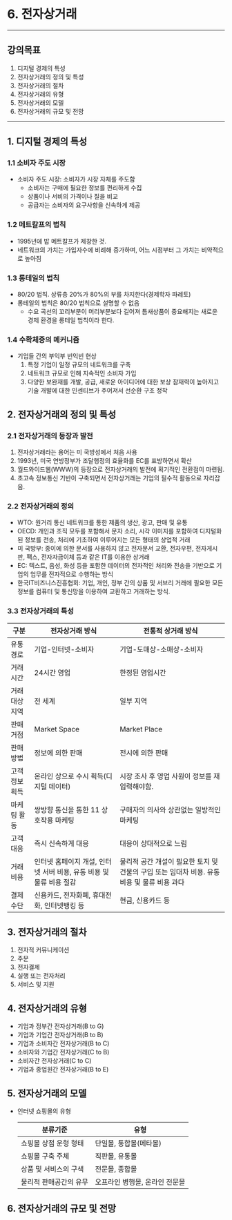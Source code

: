 # 6. 전자상거래
---
## 강의목표
1. 디지털 경제의 특성
2. 전자상거래의 정의 및 특성
3. 전자상거래의 절차
4. 전자상거래의 유형
5. 전자상거래의 모델
6. 전자상거래의 규모 및 전망
---

## 1. 디지털 경제의 특성

### 1.1 소비자 주도 시장

- 소비자 주도 시장: 소비자가 시장 자체를 주도함
  - 소비자는 구매에 필요한 정보를 편리하게 수집
  - 상품이나 서비의 가격이나 질을 비교
  - 공급자는 소비자의 요구사항을 신속하게 제공

### 1.2 메트칼프의 법칙

- 1995년에 밥 메트칼프가 제창한 것.
- 네트워크의 가치는 가입자수에 비례해 증가하며, 어느 시점부터 그 가치는 비약적으로 높아짐

### 1.3 롱테일의 법칙

- 80/20 법칙. 상류층 20%가 80%의 부를 차지한다(경제학자 파레토)
- 롱테일의 법칙은 80/20 법칙으로 설명할 수 없음
  - 수요 곡선의 꼬리부분이 머리부분보다 길어져 틈새상품이 중요해지는 새로운 경제 환경을 롱테일 법칙이라 한다.

### 1.4 수확체증의 메커니즘

- 기업들 간의 부익부 빈익빈 현상
  1. 특정 기업이 일정 규모의 네트워크를 구축
  2. 네트워크 규모로 인해 지속적인 소비자 가입
  3. 다양한 보완재를 개발, 공급, 새로운 아이디어에 대한 보상 잠재력이 높아지고 기술 개발에 대한 인센티브가 주어져서 선순환 구조 정착

## 2. 전자상거래의 정의 및 특성

### 2.1 전자상거래의 등장과 발전

1. 전자상거래라는 용어는 미 국방성에서 처음 사용
2. 1993년, 미국 연방정부가 조달행정의 효율화를 EC를 표방하면서 확산
3. 월드와이드웹(WWW)의 등장으로 전자상거래의 발전에 획기적인 전환점이 마련됨.
4. 초고속 정보통신 기반이 구축되면서 전자상거래는 기업의 필수적 활동으로 자리잡음.

### 2.2 전자상거래의 정의

- WTO: 원거리 통신 네트워크를 통한 제품의 생산, 광고, 판매 및 유통
- OECD: 개인과 조직 모두를 포함해서 문자 소리, 시각 이미지를 포함하여 디지털화된 정보를 전송, 처리에 기초하여 이루어지는 모든 형태의 상업적 거래
- 미 국방부: 종이에 의한 문서를 사용하지 않고 전자문서 교환, 전자우편, 전자게시판, 팩스, 전자자금이체 등과 같은 IT를 이용한 상거래
- EC: 텍스트, 음성, 화성 등을 포함한 데이터의 전자적인 처리와 전송을 기반으로 기업의 업무를 전자적으로 수행하는 방식
- 한국IT비즈니스진흥협회: 기업, 개인, 정부 간의 상품 및 서브리 거래에 필요한 모든 정보를 컴퓨터 및 통신망을 이용하여 교환하고 거래하는 방식.

### 3.3 전자상거래의 특성

|구분|전자상거래 방식|전통적 상거래 방식|
|------|-----------------|--------------------|
|유통경로|기업-인터넷-소비자|기업-도매상-소매상-소비자|
|거래시간|24시간 영업|한정된 영업시간|
|거래대상지역|전 세계|일부 지역|
|판매거점|Market Space|Market Place|
|판매방법|정보에 의한 판매|전시에 의한 판매|
|고객정보획득|온라인 상으로 수시 획득(디지털 데이터)|시장 조사 후 영업 사원이 정보를 재입력해야함.|
|마케팅 활동|쌍방향 통신을 통한 11 상호작용 마케팅|구매자의 의사와 상관없는 일방적인 마케팅|
|고객 대응|즉시 신속하게 대응|대응이 상대적으로 느림|
|거래비용|인터넷 홈페이지 개설, 인터넷 서버 비용, 유통 비용 및 물류 비용 절감|물리적 공간 개설이 필요한 토지 및 건물의 구입 또는 임대차 비용. 유통 비용 및 물류 비용 과다|
|결제수단|신용카드, 전자화폐, 휴대전화, 인터넷뱅킹 등|현금, 신용카드 등|

## 3. 전자상거래의 절차

1. 전자적 커뮤니케이션
2. 주문
3. 전자결제
4. 실행 또는 전자처리
5. 서비스 및 지원

## 4. 전자상거래의 유형

- 기업과 정부간 전자상거래(B to G)
- 기업과 기업간 전자상거래(B to B)
- 기업과 소비자간 전자상거래(B to C)
- 소비자와 기업간 전자상거래(C to B)
- 소비자간 전자상거래(C to C)
- 기업과 종업원간 전자상거래(B to E)

## 5. 전자상거래의 모델
- 인터넷 쇼핑몰의 유형

    |분류기준|유형|
    |--------|----|
    |쇼핑몰 상점 운형 형태|단일몰, 통합몰(메타몰)|
    |쇼핑몰 구축 주체|직판몰, 유통몰|
    |상품 및 서비스의 구색|전문몰, 종합몰|
    |물리적 판매공간의 유무|오프라인 병행몰, 온라인 전문몰|

## 6. 전자상거래의 규모 및 전망
